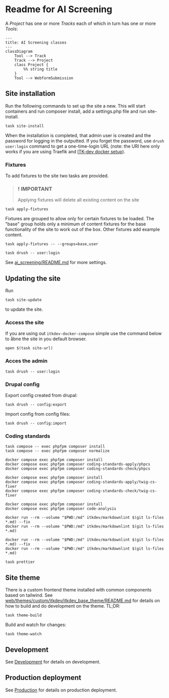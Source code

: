 # Readme for AI Screening

A _Project_ has one or more _Tracks_ each of which in turn has one or more _Tools_:

``` mermaid
---
title: AI Screening classes
---
classDiagram
    Tool --> Track
    Track --> Project
    class Project {
        %% string title
    }
    Tool --> WebformSubmission
```

## Site installation

Run the following commands to set up the site a new. This will start containers
and run composer install, add a settings.php file and run site-install.

```shell name="site-up"
task site-install
```

When the installation is completed, that admin user is created and the password for logging in the outputted. If you
forget the password, use `drush user:login` command to get a one-time-login URL (note: the URI here only works if
you are using Traefik and [ITK-dev docker setup](https://github.com/itk-dev/devops_itkdev-docker)).

### Fixtures

To add fixtures to the site two tasks are provided.

> ### ! IMPORTANT
>
> Applying fixtures will delete all existing content on the site

```shell name="fixtures"
task apply-fixtures
```

Fixtures are grouped to allow only for certain fixtures to be loaded. The "base"
group holds only a minimum of content fixtures for the base functionality of the
site to work out of the box. Other fixtures add example content.

```shell name="fixtures-groups"
task apply-fixtures -- --groups=base,user
```

```shell name="site-login"
task drush -- user:login
```

See [ai_screening/README.md](web/modules/custom/ai_screening/README.md) for more settings.

## Updating the site

Run

``` shell name="site-update"
task site-update
```

to update the site.

### Access the site

If you are using out `itkdev-docker-compose` simple use the command below to åbne the site in you default browser.

```shell name="site-open"
open $(task site-url)
```

### Acces the admin

```shell name="site-open-admin"
task drush -- user:login
```

### Drupal config

Export config created from drupal:

```shell
task drush -- config:export
```

Import config from config files:

```shell
task drush -- config:import
```

### Coding standards

```shell name=coding-standards-composer
task compose -- exec phpfpm composer install
task compose -- exec phpfpm composer normalize
```

```shell name=coding-standards-php
docker compose exec phpfpm composer install
docker compose exec phpfpm composer coding-standards-apply/phpcs
docker compose exec phpfpm composer coding-standards-check/phpcs
```

```shell name=coding-standards-twig
docker compose exec phpfpm composer install
docker compose exec phpfpm composer coding-standards-apply/twig-cs-fixer
docker compose exec phpfpm composer coding-standards-check/twig-cs-fixer
```

```shell name=code-analysis
docker compose exec phpfpm composer install
docker compose exec phpfpm composer code-analysis
```

```shell name=coding-standards-markdown
docker run --rm --volume "$PWD:/md" itkdev/markdownlint $(git ls-files *.md) --fix
docker run --rm --volume "$PWD:/md" itkdev/markdownlint $(git ls-files *.md)
```

```shell name=coding-standards-markdown
docker run --rm --volume "$PWD:/md" itkdev/markdownlint $(git ls-files *.md) --fix
docker run --rm --volume "$PWD:/md" itkdev/markdownlint $(git ls-files *.md)
```

``` shell name=coding-standards-js
task prettier
```

## Site theme

There is a custom frontend theme installed with common components based on tailwind. See
[web/themes/custom/itkdev/itkdev_base_theme/README.md](web/themes/custom/itkdev/itkdev_base_theme/README.md) for details
on how to build and do development on the theme. TL;DR:

``` shell name="theme-build"
task theme-build
```

Build and watch for changes:

``` shell name="theme-watch"
task theme-watch
```

## Development

See [Development](docs/Development.md) for details on development.

## Production deployment

See [Production](docs/Production.md) for details on production deployment.
